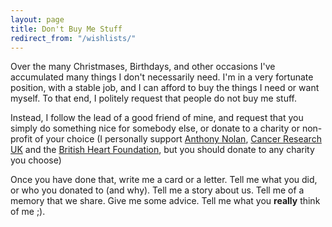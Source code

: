 ```yaml
---
layout: page
title: Don't Buy Me Stuff
redirect_from: "/wishlists/"
---
```


Over the many Christmases, Birthdays, and other occasions I've accumulated many
things I don't necessarily need. I'm in a very fortunate position, with a stable
job, and I can afford to buy the things I need or want myself. To that end, I
politely request that people do not buy me stuff.

Instead, I follow the lead of a good friend of mine, and request that you simply
do something nice for somebody else, or donate to a charity or non-profit of
your choice (I personally support [Anthony Nolan](https://www.anthonynolan.org/),
[Cancer Research UK](https://www.canceresearchuk.org/) and the
[British Heart Foundation](https://www.bhf.org.uk), but you should donate to any
charity you choose)

Once you have done that, write me a card or a letter. Tell me what you did, or
who you donated to (and why). Tell me a story about us. Tell me of a memory that
we share. Give me some advice. Tell me what you **really** think of me ;).
